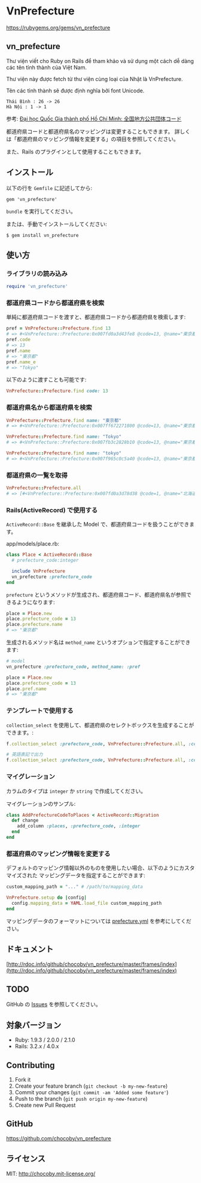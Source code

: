 # VnPrefecture

https://rubygems.org/gems/vn_prefecture

## vn_prefecture

Thư viện viết cho Ruby on Rails để tham khảo và sử dụng một cách dễ dàng các tên tỉnh thành của Việt Nam. 

Thư viện này được fetch từ thư viện cùng loại của Nhật là VnPrefecture.

Tên các tỉnh thành sẽ được định nghĩa bởi font Unicode.

```
Thái Bình : 26 -> 26
Hà Nội : 1 -> 1
```

参考: [Đại học Quốc Gia thành phố Hồ Chí Minh: 全国地方公共団体コード](http://aad.vnuhcm.edu.vn/tuyensinh/danhmuc/tinh.aspx)

都道府県コードと都道府県名のマッピングは変更することもできます。
詳しくは「都道府県のマッピング情報を変更する」の項目を参照してください。

また、Rails のプラグインとして使用することもできます。

## インストール

以下の行を `Gemfile` に記述してから:

```
gem 'vn_prefecture'
```

`bundle` を実行してください。

または、手動でインストールしてください:

```
$ gem install vn_prefecture
```

## 使い方

### ライブラリの読み込み

```ruby
require 'vn_prefecture'
```

### 都道府県コードから都道府県を検索

単純に都道府県コードを渡すと、都道府県コードから都道府県を検索します:

```ruby
pref = VnPrefecture::Prefecture.find 13
# => #<VnPrefecture::Prefecture:0x007fd0a3d43fe8 @code=13, @name="東京都", @name_e="Tokyo">
pref.code
# => 13
pref.name
# => "東京都"
pref.name_e
# => "Tokyo"
```

以下のように渡すことも可能です:

```ruby
VnPrefecture::Prefecture.find code: 13
```

### 都道府県名から都道府県を検索

```ruby
VnPrefecture::Prefecture.find name: "東京都"
# => #<VnPrefecture::Prefecture:0x007ff672271800 @code=13, @name="東京都", @name_e="Tokyo">

VnPrefecture::Prefecture.find name: "Tokyo"
# => #<VnPrefecture::Prefecture:0x007fb3c2828b10 @code=13, @name="東京都", @name_e="Tokyo">

VnPrefecture::Prefecture.find name: "tokyo"
# => #<VnPrefecture::Prefecture:0x007f965c0c5a40 @code=13, @name="東京都", @name_e="Tokyo">
```

### 都道府県の一覧を取得

```ruby
VnPrefecture::Prefecture.all
# => [#<VnPrefecture::Prefecture:0x007fd0a3d78d38 @code=1, @name="北海道", @name_e="Hokkaido">, ...]
```

### Rails(ActiveRecord) で使用する

`ActiveRecord::Base` を継承した Model で、都道府県コードを扱うことができます。

app/models/place.rb:

```ruby
class Place < ActiveRecord::Base
  # prefecture_code:integer

  include VnPrefecture
  vn_prefecture :prefecture_code
end
```

`prefecture` というメソッドが生成され、都道府県コード、都道府県名が参照できるようになります:

```ruby
place = Place.new
place.prefecture_code = 13
place.prefecture.name
# => "東京都"
```

生成されるメソッド名は `method_name` というオプションで指定することができます:

```ruby
# model
vn_prefecture :prefecture_code, method_name: :pref

place = Place.new
place.prefecture_code = 13
place.pref.name
# => "東京都"
```

### テンプレートで使用する

`collection_select` を使用して、都道府県のセレクトボックスを生成することができます。:

```ruby
f.collection_select :prefecture_code, VnPrefecture::Prefecture.all, :code, :name

# 英語表記で出力
f.collection_select :prefecture_code, VnPrefecture::Prefecture.all, :code, :name_e
```

### マイグレーション

カラムのタイプは `integer` か `string` で作成してください。

マイグレーションのサンプル:

```ruby
class AddPrefectureCodeToPlaces < ActiveRecord::Migration
  def change
    add_column :places, :prefecture_code, :integer
  end
end
```

### 都道府県のマッピング情報を変更する

デフォルトのマッピング情報以外のものを使用したい場合、以下のようにカスタマイズされた
マッピングデータを指定することができます:

```ruby
custom_mapping_path = "..." # /path/to/mapping_data

VnPrefecture.setup do |config|
  config.mapping_data = YAML.load_file custom_mapping_path
end
```

マッピングデータのフォーマットについては [prefecture.yml](https://github.com/chocoby/vn_prefecture/blob/master/data/prefecture.yml) を参考にしてください。

## ドキュメント

[http://rdoc.info/github/chocoby/vn_prefecture/master/frames/index](http://rdoc.info/github/chocoby/vn_prefecture/master/frames/index)

## TODO

GitHub の [Issues](https://github.com/chocoby/vn_prefecture/issues) を参照してください。

## 対象バージョン

* Ruby: 1.9.3 / 2.0.0 / 2.1.0
* Rails: 3.2.x / 4.0.x

## Contributing

1. Fork it
2. Create your feature branch (`git checkout -b my-new-feature`)
3. Commit your changes (`git commit -am 'Added some feature'`)
4. Push to the branch (`git push origin my-new-feature`)
5. Create new Pull Request

## GitHub

https://github.com/chocoby/vn_prefecture

## ライセンス

MIT: http://chocoby.mit-license.org/
